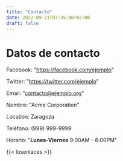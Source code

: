 ```yaml
---
title: "Contacto"
date: 2022-09-21T07:35:40+02:00
draft: false
---
```


# Datos de contacto
Facebook: "https://facebook.com/ejemplo" 

Twitter: "https://twitter.com/ejemplo" 

Email: "contacto@ejemplo.org"

Nombre: "Acme Corporation" 

Location: Zaragoza

Teléfono: (999) 999-9999 

Horario: "**Lunes-Viernes** 9:00AM - 6:00PM"

{{< losenlaces >}}
